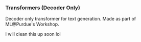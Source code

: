 ### Transformers (Decoder Only)

Decoder only transformer for text generation. Made as part of ML@Purdue's Workshop.

I will clean this up soon lol
